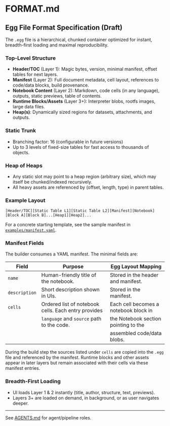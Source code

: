 # FORMAT.md

## Egg File Format Specification (Draft)

The `.egg` file is a hierarchical, chunked container optimized for instant, breadth-first loading and maximal reproducibility.

### Top-Level Structure

- **Header/TOC** (Layer 1): Magic bytes, version, minimal manifest, offset tables for next layers.
- **Manifest** (Layer 2): Full document metadata, cell layout, references to code/data blocks, build provenance.
- **Notebook Content** (Layer 2): Markdown, code cells (in any language), outputs, static previews, table of contents.
- **Runtime Blocks/Assets** (Layer 3+): Interpreter blobs, rootfs images, large data files.
- **Heap(s)**: Dynamically sized regions for datasets, attachments, and outputs.

### Static Trunk

- Branching factor: 16 (configurable in future versions)
- Up to 3 levels of fixed-size tables for fast access to thousands of objects.

### Heap of Heaps

- Any static slot may point to a heap region (arbitrary size), which may itself be chunked/indexed recursively.
- All heavy assets are referenced by (offset, length, type) in parent tables.

### Example Layout

```
[Header/TOC][Static Table L1][Static Table L2][Manifest][Notebook][Block A][Block B]...[Heap1][Heap2]...
```

For a concrete starting template, see the sample manifest in
[`examples/manifest.yaml`](examples/manifest.yaml).

### Manifest Fields

The builder consumes a YAML manifest. The minimal fields are:

| Field       | Purpose                                              | Egg Layout Mapping                     |
|-------------|------------------------------------------------------|----------------------------------------|
| `name`      | Human-friendly title of the notebook.                | Stored in the header and manifest.     |
| `description` | Short description shown in UIs.                     | Stored in the manifest.                |
| `cells`     | Ordered list of notebook cells. Each entry provides   | Each cell becomes a notebook block in  |
|             | `language` and `source` path to the code.             | the Notebook section pointing to the   |
|             |                                                      | assembled code/data blobs.             |

During the build step the sources listed under `cells` are copied into
the `.egg` file and referenced by the manifest. Runtime blocks and other
assets appear in later layers but remain associated with their cells via
these manifest entries.

### Breadth-First Loading

- UI loads Layer 1 & 2 instantly (title, author, structure, text, previews).
- Layers 3+ are loaded on demand, in background, or as user navigates deeper.

---

See [AGENTS.md](AGENTS.md) for agent/pipeline roles.

